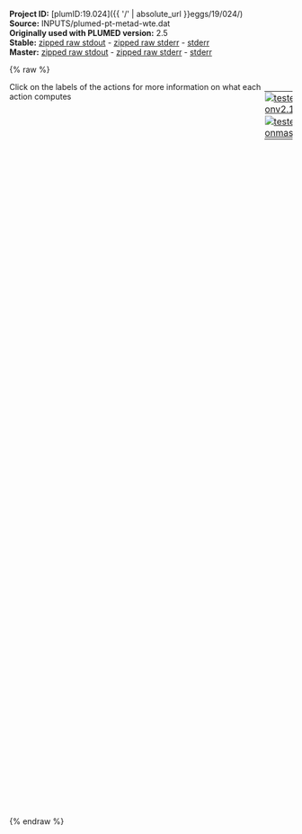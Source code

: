 **Project ID:** [plumID:19.024]({{ '/' | absolute_url }}eggs/19/024/)  
**Source:** INPUTS/plumed-pt-metad-wte.dat  
**Originally used with PLUMED version:** 2.5  
**Stable:** [zipped raw stdout](plumed-pt-metad-wte.dat.plumed.stdout.txt.zip) - [zipped raw stderr](plumed-pt-metad-wte.dat.plumed.stderr.txt.zip) - [stderr](plumed-pt-metad-wte.dat.plumed.stderr)  
**Master:** [zipped raw stdout](plumed-pt-metad-wte.dat.plumed_master.stdout.txt.zip) - [zipped raw stderr](plumed-pt-metad-wte.dat.plumed_master.stderr.txt.zip) - [stderr](plumed-pt-metad-wte.dat.plumed_master.stderr)  

{% raw %}
<div style="width: 100%; float:left">
<div style="width: 90%; float:left" id="value_details_data/INPUTS/plumed-pt-metad-wte.dat"> Click on the labels of the actions for more information on what each action computes </div>
<div style="width: 10%; float:left"><table><tr><td style="padding:1px"><a href="plumed-pt-metad-wte.dat.plumed.stderr"><img src="https://img.shields.io/badge/v2.10-failed-red.svg" alt="tested onv2.10" /></a></td></tr><tr><td style="padding:1px"><a href="plumed-pt-metad-wte.dat.plumed_master.stderr"><img src="https://img.shields.io/badge/master-failed-red.svg" alt="tested onmaster" /></a></td></tr></table></div></div>
<pre style="width=97%;">
<span style="color:blue" class="comment"># Groups definition</span>
<b name="data/INPUTS/plumed-pt-metad-wte.dath" onclick='showPath("data/INPUTS/plumed-pt-metad-wte.dat","data/INPUTS/plumed-pt-metad-wte.dath","data/INPUTS/plumed-pt-metad-wte.dath","brown")'>h</b>:    <span class="plumedtooltip" style="color:green">GROUP<span class="right">Define a group of atoms so that a particular list of atoms can be referenced with a single label in definitions of CVs or virtual atoms. <a href="https://www.plumed.org/doc-master/user-doc/html/_g_r_o_u_p.html" style="color:green">More details</a><i></i></span></span> <span class="plumedtooltip">ATOMS<span class="right">the numerical indexes for the set of atoms in the group<i></i></span></span>=77,94,118,137,159,178,210,228
<span style="display:none;" id="data/INPUTS/plumed-pt-metad-wte.dath">The GROUP action with label <b>h</b> calculates something</span><b name="data/INPUTS/plumed-pt-metad-wte.dato" onclick='showPath("data/INPUTS/plumed-pt-metad-wte.dat","data/INPUTS/plumed-pt-metad-wte.dato","data/INPUTS/plumed-pt-metad-wte.dato","brown")'>o</b>:    <span class="plumedtooltip" style="color:green">GROUP<span class="right">Define a group of atoms so that a particular list of atoms can be referenced with a single label in definitions of CVs or virtual atoms. <a href="https://www.plumed.org/doc-master/user-doc/html/_g_r_o_u_p.html" style="color:green">More details</a><i></i></span></span> <span class="plumedtooltip">ATOMS<span class="right">the numerical indexes for the set of atoms in the group<i></i></span></span>=92,116,135,157,169,183,219,250
<span style="display:none;" id="data/INPUTS/plumed-pt-metad-wte.dato">The GROUP action with label <b>o</b> calculates something</span><b name="data/INPUTS/plumed-pt-metad-wte.datcore" onclick='showPath("data/INPUTS/plumed-pt-metad-wte.dat","data/INPUTS/plumed-pt-metad-wte.datcore","data/INPUTS/plumed-pt-metad-wte.datcore","brown")'>core</b>: <span class="plumedtooltip" style="color:green">GROUP<span class="right">Define a group of atoms so that a particular list of atoms can be referenced with a single label in definitions of CVs or virtual atoms. <a href="https://www.plumed.org/doc-master/user-doc/html/_g_r_o_u_p.html" style="color:green">More details</a><i></i></span></span> <span class="plumedtooltip">ATOMS<span class="right">the numerical indexes for the set of atoms in the group<i></i></span></span>=48,108,188,269

<span style="color:blue" class="comment"># CVs definition</span>
<span style="display:none;" id="data/INPUTS/plumed-pt-metad-wte.datcore">The GROUP action with label <b>core</b> calculates something</span><b name="data/INPUTS/plumed-pt-metad-wte.dats_a" onclick='showPath("data/INPUTS/plumed-pt-metad-wte.dat","data/INPUTS/plumed-pt-metad-wte.dats_a","data/INPUTS/plumed-pt-metad-wte.dats_a","brown")'>s_a</b>:  <span class="plumedtooltip" style="color:green">COORDINATION<span class="right">Calculate coordination numbers. <a href="https://www.plumed.org/doc-master/user-doc/html/_c_o_o_r_d_i_n_a_t_i_o_n.html" style="color:green">More details</a><i></i></span></span> <span class="plumedtooltip">GROUPA<span class="right">First list of atoms<i></i></span></span>=<b name="data/INPUTS/plumed-pt-metad-wte.dath">h</b> <span class="plumedtooltip">GROUPB<span class="right">Second list of atoms (if empty, N*(N-1)/2 pairs in GROUPA are counted)<i></i></span></span>=<b name="data/INPUTS/plumed-pt-metad-wte.dato">o</b> <span class="plumedtooltip">PAIR<span class="right"> Pair only 1st element of the 1st group with 1st element in the second, etc<i></i></span></span>  <span class="plumedtooltip">NN<span class="right"> The n parameter of the switching function <i></i></span></span>=8 <span class="plumedtooltip">MM<span class="right"> The m parameter of the switching function; 0 implies 2*NN<i></i></span></span>=12 <span class="plumedtooltip">R_0<span class="right">The r_0 parameter of the switching function<i></i></span></span>=0.25
<span style="display:none;" id="data/INPUTS/plumed-pt-metad-wte.dats_a">The COORDINATION action with label <b>s_a</b> calculates the following quantities:<table  align="center" frame="void" width="95%" cellpadding="5%"><tr><td width="5%"><b> Quantity </b>  </td><td><b> Description </b> </td></tr><tr><td width="5%">s_a.value</td><td>the value of the coordination</td></tr></table></span><b name="data/INPUTS/plumed-pt-metad-wte.dats_hc" onclick='showPath("data/INPUTS/plumed-pt-metad-wte.dat","data/INPUTS/plumed-pt-metad-wte.dats_hc","data/INPUTS/plumed-pt-metad-wte.dats_hc","brown")'>s_hc</b>: <span class="plumedtooltip" style="color:green">COORDINATION<span class="right">Calculate coordination numbers. <a href="https://www.plumed.org/doc-master/user-doc/html/_c_o_o_r_d_i_n_a_t_i_o_n.html" style="color:green">More details</a><i></i></span></span> <span class="plumedtooltip">GROUPA<span class="right">First list of atoms<i></i></span></span>=<b name="data/INPUTS/plumed-pt-metad-wte.datcore">core</b> <span class="plumedtooltip">GROUPB<span class="right">Second list of atoms (if empty, N*(N-1)/2 pairs in GROUPA are counted)<i></i></span></span>=<b name="data/INPUTS/plumed-pt-metad-wte.datcore">core</b> <span class="plumedtooltip">NN<span class="right"> The n parameter of the switching function <i></i></span></span>=8 <span class="plumedtooltip">MM<span class="right"> The m parameter of the switching function; 0 implies 2*NN<i></i></span></span>=12 <span class="plumedtooltip">R_0<span class="right">The r_0 parameter of the switching function<i></i></span></span>=0.50
<span style="display:none;" id="data/INPUTS/plumed-pt-metad-wte.dats_hc">The COORDINATION action with label <b>s_hc</b> calculates the following quantities:<table  align="center" frame="void" width="95%" cellpadding="5%"><tr><td width="5%"><b> Quantity </b>  </td><td><b> Description </b> </td></tr><tr><td width="5%">s_hc.value</td><td>the value of the coordination</td></tr></table></span><b name="data/INPUTS/plumed-pt-metad-wte.datene" onclick='showPath("data/INPUTS/plumed-pt-metad-wte.dat","data/INPUTS/plumed-pt-metad-wte.datene","data/INPUTS/plumed-pt-metad-wte.datene","brown")'>ene</b>:  <span class="plumedtooltip" style="color:green">ENERGY<span class="right">Calculate the total potential energy of the simulation box. <a href="https://www.plumed.org/doc-master/user-doc/html/_e_n_e_r_g_y.html" style="color:green">More details</a><i></i></span></span>
<br/><span style="color:blue" class="comment"># MetaD parameters</span>
<span style="display:none;" id="data/INPUTS/plumed-pt-metad-wte.datene">The ENERGY action with label <b>ene</b> calculates something</span><span class="plumedtooltip" style="color:green">METAD<span class="right">Used to performed metadynamics on one or more collective variables. <a href="https://www.plumed.org/doc-master/user-doc/html/_m_e_t_a_d.html" style="color:green">More details</a><i></i></span></span> ...
  <span class="plumedtooltip">ARG<span class="right">the labels of the scalars on which the bias will act<i></i></span></span>=<b name="data/INPUTS/plumed-pt-metad-wte.dats_a">s_a</b>,<b name="data/INPUTS/plumed-pt-metad-wte.dats_hc">s_hc</b> <span class="plumedtooltip">SIGMA<span class="right">the widths of the Gaussian hills<i></i></span></span>=0.4,0.4 <span class="plumedtooltip">HEIGHT<span class="right">the heights of the Gaussian hills<i></i></span></span>=2.5 <span class="plumedtooltip">PACE<span class="right">the frequency for hill addition<i></i></span></span>=250
  <span class="plumedtooltip">TEMP<span class="right">the system temperature - this is only needed if you are doing well-tempered metadynamics<i></i></span></span>=300 <span class="plumedtooltip">BIASFACTOR<span class="right">use well tempered metadynamics and use this bias factor<i></i></span></span>=8 <span class="plumedtooltip">FILE<span class="right"> a file in which the list of added hills is stored<i></i></span></span>=HILLS
... METAD
<br/><span style="color:blue" class="comment"># WTE bias</span>
<span style="display:none;" id="data/INPUTS/plumed-pt-metad-wte.dat">The METAD action with label <b></b> calculates the following quantities:<table  align="center" frame="void" width="95%" cellpadding="5%"><tr><td width="5%"><b> Quantity </b>  </td><td><b> Description </b> </td></tr><tr><td width="5%">.bias</td><td>the instantaneous value of the bias potential</td></tr></table></span><span class="plumedtooltip" style="color:green">EXTERNAL<span class="right">Calculate a restraint that is defined on a grid that is read during start up <a href="https://www.plumed.org/doc-master/user-doc/html/_e_x_t_e_r_n_a_l.html" style="color:green">More details</a><i></i></span></span> <span class="plumedtooltip">ARG<span class="right">the labels of the scalars on which the bias will act<i></i></span></span>=<b name="data/INPUTS/plumed-pt-metad-wte.datene">ene</b> <span class="plumedtooltip">FILE<span class="right">the name of the file containing the external potential<i></i></span></span>=BIAS
</pre>
{% endraw %}

